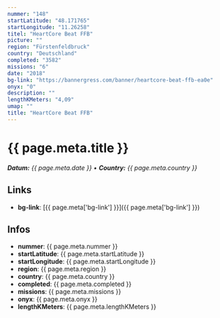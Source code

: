 ```yaml
---
nummer: "148"
startLatitude: "48.171765"
startLongitude: "11.26258"
titel: "HeartCore Beat FFB"
picture: ""
region: "Fürstenfeldbruck"
country: "Deutschland"
completed: "3582"
missions: "6"
date: "2018"
bg-link: "https://bannergress.com/banner/heartcore-beat-ffb-ea0e"
onyx: "0"
description: ""
lengthKMeters: "4,09"
umap: ""
title: "HeartCore Beat FFB"
---
```


# {{ page.meta.title }}
_**Datum:** {{ page.meta.date }} • **Country:** {{ page.meta.country }}_

## Links
- **bg-link**: [{{ page.meta['bg-link'] }}]({{ page.meta['bg-link'] }})

## Infos
- **nummer**: {{ page.meta.nummer }}
- **startLatitude**: {{ page.meta.startLatitude }}
- **startLongitude**: {{ page.meta.startLongitude }}
- **region**: {{ page.meta.region }}
- **country**: {{ page.meta.country }}
- **completed**: {{ page.meta.completed }}
- **missions**: {{ page.meta.missions }}
- **onyx**: {{ page.meta.onyx }}
- **lengthKMeters**: {{ page.meta.lengthKMeters }}

